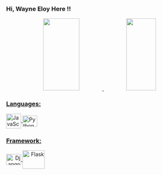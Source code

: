 ### Hi, Wayne Eloy Here !!

<div align="center">  
   <a href="https://github.com/EloyWayne">
  <img width="44%" height="195px" src="https://github-readme-stats.vercel.app/api?username=EloyWayne&show_icons=true&count_private=true&theme=dark" /> 
  <img width="40%" height="195px" src="https://github-readme-stats.vercel.app/api/top-langs/?username=EloyWayne&layout=compact&hide_border=true&theme=dark" />
</div> 

<div align="bottom"  width="100%" height="200" >
  <span align="left">
    <h3 align="left">Languages:</h3>
     <img align="center" alt="JavaScript" height="40" src="https://cdn.jsdelivr.net/gh/devicons/devicon/icons/javascript/javascript-plain.svg" />
     <img align="center" alt="Python" height="30" width="40" src="https://cdn.jsdelivr.net/gh/devicons/devicon/icons/python/python-original.svg" />
  </span>
   
  <span align="right">
    <h3 align="left">Framework:</h3>
    <img align="center" alt="Django" height="30" width="40" src="https://cdn.jsdelivr.net/gh/devicons/devicon/icons/django/django-plain.svg" >
    <img align="center" alt="Flask" height="50" width="60" src="https://cdn.jsdelivr.net/gh/devicons/devicon@latest/icons/flask/flask-original-wordmark.svg" />
          
     
  </span>
</div>    

##

            
          
